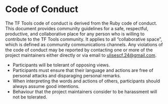 # Code of Conduct

The TF Tools code of conduct is derived from the Ruby code of conduct. This document provides community guidelines for a safe, respectful, productive, and collaborative place for any person who is willing to contribute to the TF Tools community. It applies to all “collaborative space”, which is defined as community communications channels. Any violations of the code of conduct may be reported by contacting one or more of the project maintainers either directly or via email to ulisescf.24@gmail.com.

* Participants will be tolerant of opposing views.
* Participants must ensure that their language and actions are free of personal attacks and disparaging personal remarks.
* When interpreting the words and actions of others, participants should always assume good intentions.
* Behaviour that the project maintainers consider to be harassment will not be tolerated.
